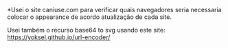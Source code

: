 *Usei o site caniuse.com para verificar quais navegadores seria necessaria colocar o appearance de acordo atualização de cada site.

Usei também o recurso base64 to svg usando este site: https://yoksel.github.io/url-encoder/ 